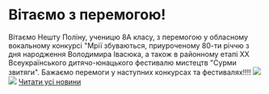 
# Вітаємо з перемогою!
Вітаємо Нешту Поліну, ученицю 8А класу, з перемогою у обласному вокальному конкурсі "Мрії збуваються, приуроченому 80-ти річчю з дня народження Володимира Івасюка, а також в районному етапі XX Всеукраїнського дитячо-юнацького фестивалю мистецтв "Сурми звитяги". Бажаємо перемоги у наступних конкурсах та фестивалях!!!!
![](/images/вітаємо-з-перемогою/photo5316763462401109004.jpg)![](/images/вітаємо-з-перемогою/photo5316763462401109005.jpg)
[Читати усі новини](/news)
       